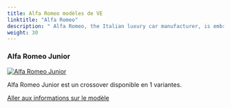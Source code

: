 ```yaml
---
title: Alfa Romeo modèles de VE
linktitle: "Alfa Romeo"
description: " Alfa Romeo, the Italian luxury car manufacturer, is embracing electrification with a clear strategy. By 2027, Alfa Romeo plans to transform its lineup to be fully electric."
weight: 30
---
```

<!-- markdownlint-disable MD033 -->
<!-- markdownlint-disable MD010 -->


<div class="container p-3 mb-4 bg-body-tertiary rounded border">
<h3> Alfa Romeo Junior</h3>
	<div class="row">
		<div class="col col-12 col-md-6">
			<a href="junior"><img src="https://media.evkx.net/multimedia/models/alfa_romeo/junior/junior_veloce/main_1_st.jpg" class="img-fluid" alt="Alfa Romeo Junior" ></a>
		</div>
		<div class="col col-12 col-md-6">
<p>
Alfa Romeo Junior est un crossover disponible en 1 variantes.
</p>
	<a href="junior/" class="btn btn-outline-primary" role="button">Aller aux informations sur le modèle</a>
		</div>
	</div>
</div>
